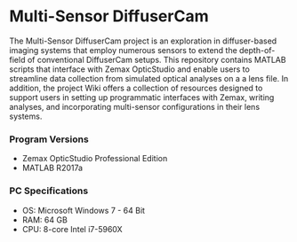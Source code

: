 # Multi-Sensor DiffuserCam
The Multi-Sensor DiffuserCam project is an exploration in diffuser-based imaging systems that employ numerous sensors to extend the depth-of-field of conventional DiffuserCam setups. This repository contains MATLAB scripts that interface with Zemax OpticStudio and enable users to streamline data collection from simulated optical analyses on a a lens file. In addition, the project Wiki offers a collection of resources designed to support users in setting up programmatic interfaces with Zemax, writing analyses, and incorporating multi-sensor configurations in their lens systems. 

### Program Versions
- Zemax OpticStudio Professional Edition 
- MATLAB R2017a

### PC Specifications
- OS: Microsoft Windows 7 - 64 Bit
- RAM: 64 GB
- CPU: 8-core Intel i7-5960X
